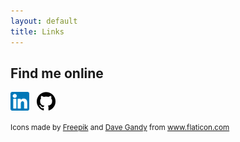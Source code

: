 ```yaml
---
layout: default
title: Links
---
```


## Find me online 
[![Linkedin](assets/img/linkedin.png)](https://www.linkedin.com/in/peter-rizzi) &nbsp; [![GitHub](assets/img/github-logo.png)](https://www.github.com/PeterRizzi)

<div><small>Icons made by <a href="https://www.flaticon.com/authors/freepik" title="Freepik">Freepik</a> and <a href="https://www.flaticon.com/authors/dave-gandy" title="Dave Gandy">Dave Gandy</a> from <a href="https://www.flaticon.com/" title="Flaticon">www.flaticon.com</a></small></div>
